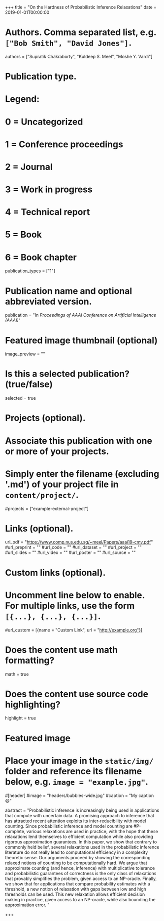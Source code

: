 +++
title = "On the Hardness of Probabilistic Inference Relaxations"
date = 2019-01-01T00:00:00

# Authors. Comma separated list, e.g. `["Bob Smith", "David Jones"]`.
authors = ["Supratik Chakraborty", "Kuldeep S. Meel", "Moshe Y. Vardi"]

# Publication type.
# Legend:
# 0 = Uncategorized
# 1 = Conference proceedings
# 2 = Journal
# 3 = Work in progress
# 4 = Technical report
# 5 = Book
# 6 = Book chapter
publication_types = ["1"]

# Publication name and optional abbreviated version.
publication = "In *Proceedings of AAAI Conference on Artificial Intelligence (AAAI)*"


# Featured image thumbnail (optional)
image_preview = ""

# Is this a selected publication? (true/false)
selected = true

# Projects (optional).
#   Associate this publication with one or more of your projects.
#   Simply enter the filename (excluding '.md') of your project file in `content/project/`.
#projects = ["example-external-project"]


# Links (optional).
url_pdf = "https://www.comp.nus.edu.sg/~meel/Papers/aaai19-cmv.pdf"
#url_preprint = ""
#url_code = ""
#url_dataset = ""
#url_project = ""
#url_slides = ""
#url_video = ""
#url_poster = ""
#url_source = ""

# Custom links (optional).
#   Uncomment line below to enable. For multiple links, use the form `[{...}, {...}, {...}]`.
#url_custom = [{name = "Custom Link", url = "http://example.org"}]

# Does the content use math formatting?
math = true

# Does the content use source code highlighting?
highlight = true

# Featured image
# Place your image in the `static/img/` folder and reference its filename below, e.g. `image = "example.jpg"`.
#[header]
#image = "headers/bubbles-wide.jpg"
#caption = "My caption :smile:"

abstract = "Probabilistic inference is increasingly being used in applications that compute with uncertain data. A promising approach to inference that has attracted recent attention exploits its inter-reducibility with model counting. Since probabilistic inference and model counting are #P-complete, various relaxations are used in practice, with the hope that these relaxations lend themselves to efficient computation while also providing rigorous approximation guarantees. In this paper, we show that contrary to commonly held belief, several relaxations used in the probabilistic inference literature do not really lead to computational efficiency in a complexity theoretic sense. Our arguments proceed by showing the corresponding relaxed notions of counting to be computationally hard. We argue that approximate counting (and hence, inference) with multiplicative tolerance and probabilistic guarantees of correctness is the only class of relaxations that provably simplifies the problem, given access to an NP-oracle. Finally, we show that for applications that compare probability estimates with a threshold, a new notion of relaxation with gaps between low and high thresholds can be used. This new relaxation allows efficient decision making in practice, given access to an NP-oracle, while also bounding the approximation error. "

+++
